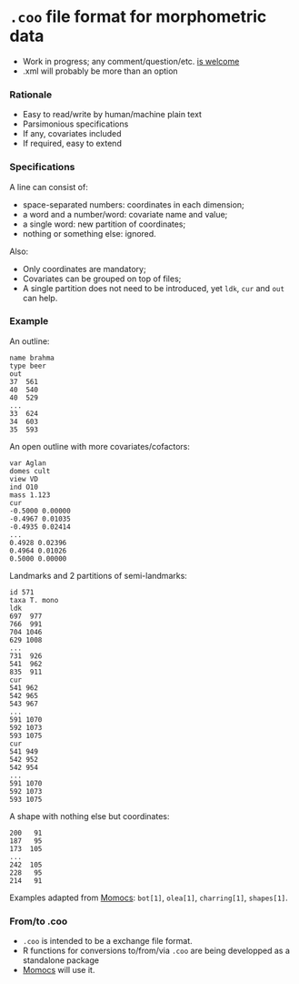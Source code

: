 `.coo` file format for morphometric data
===========

* Work in progress; any comment/question/etc. [is welcome](https://github.com/vbonhomme/coo-file-format/issues/new)
* .xml will probably be more than an option

### Rationale
* Easy to read/write by human/machine plain text
* Parsimonious specifications
* If any, covariates included
* If required, easy to extend

### Specifications

A line can consist of:

* space-separated numbers: coordinates in each dimension;
* a word and a number/word: covariate name and value;
* a single word: new partition of coordinates;
* nothing or something else: ignored.

Also:

* Only coordinates are mandatory;
* Covariates can be grouped on top of files;
* A single partition does not need to be introduced, yet `ldk`, `cur` and `out` can help.


### Example
An outline:

```
name brahma
type beer
out
37  561
40  540
40  529
...
33  624
34  603
35  593
```

An open outline with more covariates/cofactors:

```
var Aglan
domes cult
view VD
ind O10
mass 1.123
cur
-0.5000 0.00000
-0.4967 0.01035
-0.4935 0.02414
...
0.4928 0.02396
0.4964 0.01026
0.5000 0.00000
```

Landmarks and 2 partitions of semi-landmarks:

```
id 571
taxa T. mono
ldk
697  977
766  991
704 1046
629 1008
...
731  926
541  962
835  911
cur
541 962
542 965
543 967
...
591 1070
592 1073
593 1075
cur
541 949
542 952
542 954
...
591 1070
592 1073
593 1075
```

A shape with nothing else but coordinates:

```
200   91
187   95
173  105
...
242  105
228   95
214   91
```

Examples adapted from [Momocs](https://github.com/vbonhomme/Momocs/): `bot[1]`, `olea[1]`, `charring[1]`, `shapes[1]`.

### From/to .coo
* `.coo` is intended to be a exchange file format.
* R functions for conversions to/from/via `.coo` are being developped as a standalone package
* [Momocs](https://github.com/vbonhomme/Momocs/) will use it.


